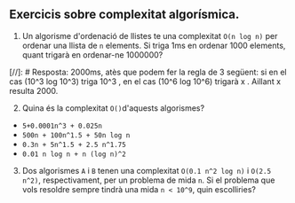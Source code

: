 ## Exercicis sobre complexitat algorísmica.

1. Un algorisme d'ordenació de llistes te una complexitat `O(n log n)` per ordenar una llista de `n` elements. Si triga 1ms en ordenar 1000 elements, quant trigarà en ordenar-ne 1000000?

[//]: # Resposta: 2000ms, atès que podem fer la regla de 3 següent: si en el cas (10^3 log 10^3) triga 10^3 , en el cas (10^6 log 10^6) trigarà x . Aillant x resulta 2000.

2. Quina és la complexitat `O()`d'aquests algorismes?
+ `5+0.0001n^3 + 0.025n`
+ `500n + 100n^1.5 + 50n log n`
+ `0.3n + 5n^1.5 + 2.5 n^1.75`
+ `0.01 n log n + n (log n)^2`

3. Dos algorismes `A` i `B` tenen una complexitat  `O(0.1 n^2 log n)` i `O(2.5 n^2)`, respectivament, per un problema de mida `n`. 
Si el problema que vols resoldre sempre tindrà una mida `n < 10^9`, quin escolliries?




